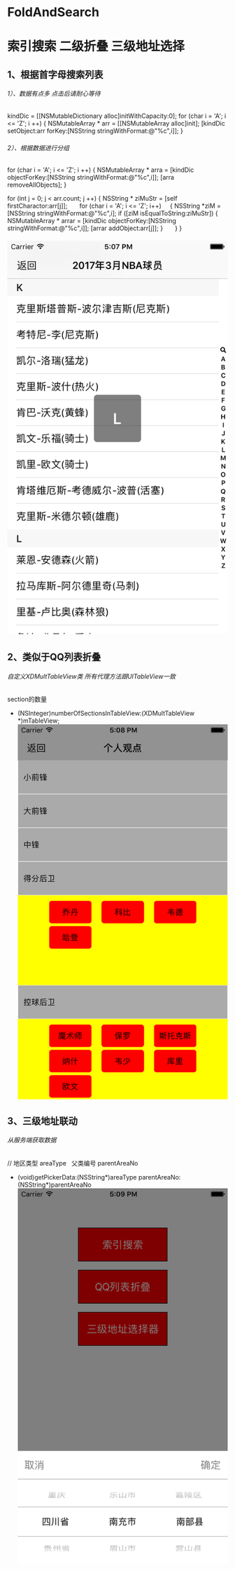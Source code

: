 # FoldAndSearch
# 索引搜索 二级折叠 三级地址选择   

## 1、根据首字母搜索列表
###### 1）、数据有点多 点击后请耐心等待
kindDic = [[NSMutableDictionary alloc]initWithCapacity:0];
for (char i = 'A'; i <= 'Z'; i ++)
{
       NSMutableArray * arr = [[NSMutableArray alloc]init];
       [kindDic setObject:arr forKey:[NSString stringWithFormat:@"%c",i]];
   }
    
###### 2）、根据数据进行分组
 for (char i = 'A'; i <= 'Z'; i ++)
{
       NSMutableArray * arra = [kindDic objectForKey:[NSString stringWithFormat:@"%c",i]];
       [arra removeAllObjects];
}
    
for (int j = 0; j < arr.count; j ++)
{
       NSString * ziMuStr = [self firstCharactor:arr[j]];
       for (char i = 'A'; i <= 'Z'; i++)
       {
       NSString *ziM = [NSString stringWithFormat:@"%c",i];
       if ([ziM isEqualToString:ziMuStr])
            {
                NSMutableArray * arrar = [kindDic objectForKey:[NSString stringWithFormat:@"%c",i]];
                [arrar addObject:arr[j]];
            }
        }
 } 
######  ![索引](索引搜索.png)


## 2、类似于QQ列表折叠
###### 自定义XDMultTableView类 所有代理方法跟UITableView一致
section的数量
- (NSInteger)numberOfSectionsInTableView:(XDMultTableView *)mTableView;
![二级折叠](二级折叠.png)


## 3、三级地址联动
###### 从服务端获取数据
// 地区类型 areaType   父类编号 parentAreaNo
- (void)getPickerData:(NSString*)areaType parentAreaNo:(NSString*)parentAreaNo
![三级地址](三级地址滚动.png)
